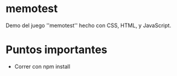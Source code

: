 # memotest
Demo del juego ''memotest'' hecho con CSS, HTML, y JavaScript.

# Puntos importantes
- Correr con npm install
